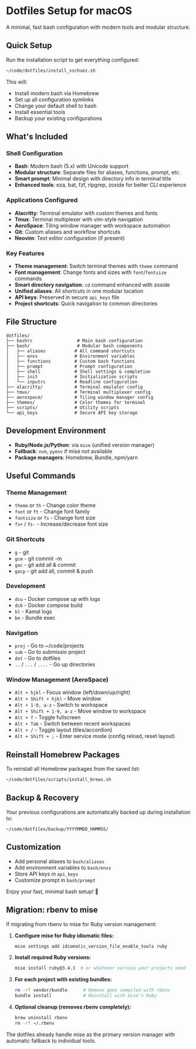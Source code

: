 # Dotfiles Setup for macOS

A minimal, fast bash configuration with modern tools and modular structure.

## Quick Setup

Run the installation script to get everything configured:

```bash
~/code/dotfiles/install_sschuez.sh
```

This will:

- Install modern bash via Homebrew
- Set up all configuration symlinks
- Change your default shell to bash
- Install essential tools
- Backup your existing configurations

## What's Included

### Shell Configuration

- **Bash**: Modern bash (5.x) with Unicode support
- **Modular structure**: Separate files for aliases, functions, prompt, etc.
- **Smart prompt**: Minimal design with directory info in terminal title
- **Enhanced tools**: eza, bat, fzf, ripgrep, zoxide for better CLI experience

### Applications Configured

- **Alacritty**: Terminal emulator with custom themes and fonts
- **Tmux**: Terminal multiplexer with vim-style navigation
- **AeroSpace**: Tiling window manager with workspace automation
- **Git**: Custom aliases and workflow shortcuts
- **Neovim**: Text editor configuration (if present)

### Key Features

- **Theme management**: Switch terminal themes with `theme` command
- **Font management**: Change fonts and sizes with `font`/`fontsize` commands
- **Smart directory navigation**: `cd` command enhanced with zoxide
- **Unified aliases**: All shortcuts in one modular location
- **API keys**: Preserved in secure `api_keys` file
- **Project shortcuts**: Quick navigation to common directories

## File Structure

```
dotfiles/
├── bashrc                 # Main bash configuration
├── bash/                  # Modular bash components
│   ├── aliases           # All command shortcuts
│   ├── envs              # Environment variables
│   ├── functions         # Custom bash functions
│   ├── prompt            # Prompt configuration
│   ├── shell             # Shell settings & completion
│   ├── init              # Initialization scripts
│   └── inputrc           # Readline configuration
├── alacritty/            # Terminal emulator config
├── tmux/                 # Terminal multiplexer config
├── aerospace/            # Tiling window manager config
├── themes/               # Color themes for terminal
├── scripts/              # Utility scripts
└── api_keys              # Secure API key storage
```

## Development Environment

- **Ruby/Node.js/Python**: via `mise` (unified version manager)
- **Fallback**: `nvm`, `pyenv` if mise not available
- **Package managers**: Homebrew, Bundle, npm/yarn

## Useful Commands

### Theme Management

- `theme` or `th` - Change color theme
- `font` or `ft` - Change font family
- `fontsize` or `fs` - Change font size
- `fs+` / `fs-` - Increase/decrease font size

### Git Shortcuts

- `g` - git
- `gcm` - git commit -m
- `gac` - git add all & commit
- `gacp` - git add all, commit & push

### Development

- `dcu` - Docker compose up with logs
- `dcb` - Docker compose build
- `kl` - Kamal logs
- `be` - Bundle exec

### Navigation

- `proj` - Go to ~/code/projects
- `sub` - Go to submissio project
- `dot` - Go to dotfiles
- `..` / `...` / `....` - Go up directories

### Window Management (AeroSpace)

- `Alt + hjkl` - Focus window (left/down/up/right)
- `Alt + Shift + hjkl` - Move window
- `Alt + 1-9, a-z` - Switch to workspace
- `Alt + Shift + 1-9, a-z` - Move window to workspace
- `Alt + f` - Toggle fullscreen
- `Alt + Tab` - Switch between recent workspaces
- `Alt + /` - Toggle layout (tiles/accordion)
- `Alt + Shift + ;` - Enter service mode (config reload, reset layout)

## Reinstall Homebrew Packages

To reinstall all Homebrew packages from the saved list:

```bash
~/code/dotfiles/scripts/install_brews.sh
```

## Backup & Recovery

Your previous configurations are automatically backed up during installation to:

```
~/code/dotfiles/backup/YYYYMMDD_HHMMSS/
```

## Customization

- Add personal aliases to `bash/aliases`
- Add environment variables to `bash/envs`
- Store API keys in `api_keys`
- Customize prompt in `bash/prompt`

Enjoy your fast, minimal bash setup! 🚀

## Migration: rbenv to mise

If migrating from rbenv to mise for Ruby version management:

1. **Configure mise for Ruby idiomatic files:**
   ```bash
   mise settings add idiomatic_version_file_enable_tools ruby
   ```

2. **Install required Ruby versions:**
   ```bash
   mise install ruby@3.4.1  # or whatever version your projects need
   ```

3. **For each project with existing bundles:**
   ```bash
   rm -rf vendor/bundle      # Remove gems compiled with rbenv
   bundle install            # Reinstall with mise's Ruby
   ```

4. **Optional cleanup (removes rbenv completely):**
   ```bash
   brew uninstall rbenv
   rm -rf ~/.rbenv
   ```

The dotfiles already handle mise as the primary version manager with automatic fallback to individual tools.

